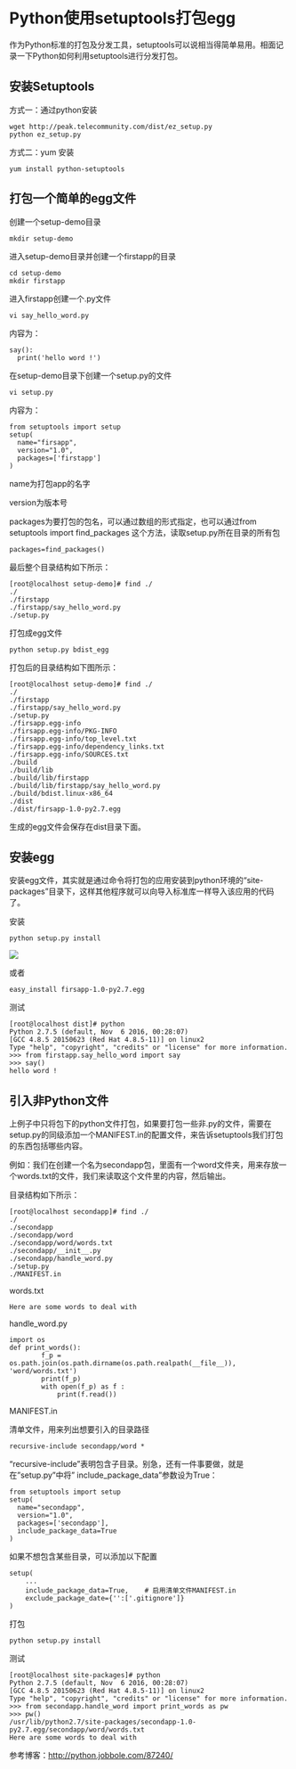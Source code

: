 # Python使用setuptools打包egg

作为Python标准的打包及分发工具，setuptools可以说相当得简单易用。相面记录一下Python如何利用setuptools进行分发打包。

## 安装Setuptools

方式一：通过python安装

```
wget http://peak.telecommunity.com/dist/ez_setup.py
python ez_setup.py
```

方式二：yum 安装

```
yum install python-setuptools
```

## 打包一个简单的egg文件

创建一个setup-demo目录

```
mkdir setup-demo
```

进入setup-demo目录并创建一个firstapp的目录

```
cd setup-demo
mkdir firstapp
```

进入firstapp创建一个.py文件

```
vi say_hello_word.py
```

内容为：

```
say():
  print('hello word !')
```

在setup-demo目录下创建一个setup.py的文件

```
vi setup.py
```

内容为：

```
from setuptools import setup
setup(
  name="firsapp",
  version="1.0",
  packages=['firstapp']
)
```

name为打包app的名字

version为版本号

packages为要打包的包名，可以通过数组的形式指定，也可以通过from setuptools import find_packages 这个方法，读取setup.py所在目录的所有包

```
packages=find_packages()
```

最后整个目录结构如下所示：

```
[root@localhost setup-demo]# find ./
./
./firstapp
./firstapp/say_hello_word.py
./setup.py
```

打包成egg文件

```
python setup.py bdist_egg
```

打包后的目录结构如下图所示：

```
[root@localhost setup-demo]# find ./
./
./firstapp
./firstapp/say_hello_word.py
./setup.py
./firsapp.egg-info
./firsapp.egg-info/PKG-INFO
./firsapp.egg-info/top_level.txt
./firsapp.egg-info/dependency_links.txt
./firsapp.egg-info/SOURCES.txt
./build
./build/lib
./build/lib/firstapp
./build/lib/firstapp/say_hello_word.py
./build/bdist.linux-x86_64
./dist
./dist/firsapp-1.0-py2.7.egg
```

生成的egg文件会保存在dist目录下面。

## 安装egg

安装egg文件，其实就是通过命令将打包的应用安装到python环境的“site-packages”目录下，这样其他程序就可以向导入标准库一样导入该应用的代码了。

安装

```
python setup.py install
```

![](https://shirukai.gitee.io/images/201804161434_161.png)

或者

```
easy_install firsapp-1.0-py2.7.egg
```



测试

```
[root@localhost dist]# python
Python 2.7.5 (default, Nov  6 2016, 00:28:07) 
[GCC 4.8.5 20150623 (Red Hat 4.8.5-11)] on linux2
Type "help", "copyright", "credits" or "license" for more information.
>>> from firstapp.say_hello_word import say
>>> say()
hello word !

```



## 引入非Python文件

上例子中只将包下的python文件打包，如果要打包一些非.py的文件，需要在setup.py的同级添加一个MANIFEST.in的配置文件，来告诉setuptools我们打包的东西包括哪些内容。

例如：我们在创建一个名为secondapp包，里面有一个word文件夹，用来存放一个words.txt的文件，我们来读取这个文件里的内容，然后输出。

目录结构如下所示：

```
[root@localhost secondapp]# find ./
./
./secondapp
./secondapp/word
./secondapp/word/words.txt
./secondapp/__init__.py
./secondapp/handle_word.py
./setup.py
./MANIFEST.in
```

words.txt

```
Here are some words to deal with
```

handle_word.py

```
import os
def print_words():
        f_p = os.path.join(os.path.dirname(os.path.realpath(__file__)), 'word/words.txt')
        print(f_p)
        with open(f_p) as f :
            print(f.read())

```

MANIFEST.in 

清单文件，用来列出想要引入的目录路径

```
recursive-include secondapp/word *
```

“recursive-include”表明包含子目录。别急，还有一件事要做，就是在”setup.py”中将” include_package_data”参数设为True：

```
from setuptools import setup
setup(
  name="secondapp",
  version="1.0",
  packages=['secondapp'],
  include_package_data=True 
)
```

如果不想包含某些目录，可以添加以下配置

```
setup(
    ...
    include_package_data=True,    # 启用清单文件MANIFEST.in
    exclude_package_date={'':['.gitignore']}
)
```

打包

```
python setup.py install
```

测试

```
[root@localhost site-packages]# python
Python 2.7.5 (default, Nov  6 2016, 00:28:07) 
[GCC 4.8.5 20150623 (Red Hat 4.8.5-11)] on linux2
Type "help", "copyright", "credits" or "license" for more information.
>>> from secondapp.handle_word import print_words as pw
>>> pw()
/usr/lib/python2.7/site-packages/secondapp-1.0-py2.7.egg/secondapp/word/words.txt
Here are some words to deal with

```



参考博客：http://python.jobbole.com/87240/